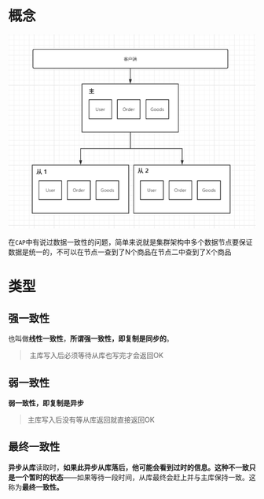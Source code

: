 # 概念

![1592553217473](../image/1592553217473.png)

在`CAP`中有说过数据一致性的问题，简单来说就是集群架构中多个数据节点要保证数据是统一的，不可以在节点一查到了N个商品在节点二中查到了X个商品

# 类型

## 强一致性

也叫做**线性一致性**，**所谓强一致性，即复制是同步的**。

> ​	主库写入后必须等待从库也写完才会返回OK

## 弱一致性

**弱一致性，即复制是异步**

> 主库写入后没有等从库返回就直接返回OK

## 最终一致性

**异步从库**读取时，**如果此异步从库落后，他可能会看到过时的信息。**这种不一致只是一个**暂时的状态**——如果等待一段时间，从库最终会赶上并与主库保持一致。这称为**最终一致性。**




